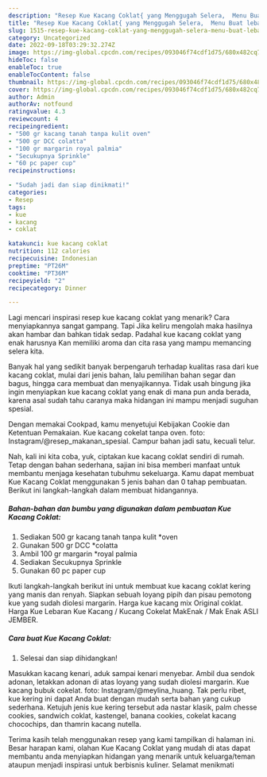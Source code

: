 ```yaml
---
description: "Resep Kue Kacang Coklat{ yang Menggugah Selera,  Menu Buat lebaran"
title: "Resep Kue Kacang Coklat{ yang Menggugah Selera,  Menu Buat lebaran"
slug: 1515-resep-kue-kacang-coklat-yang-menggugah-selera-menu-buat-lebaran
category: Uncategorized
date: 2022-09-18T03:29:32.274Z
image: https://img-global.cpcdn.com/recipes/093046f74cdf1d75/680x482cq70/kue-kacang-coklat-foto-resep-utama.jpg
hideToc: false
enableToc: true
enableTocContent: false
thumbnail: https://img-global.cpcdn.com/recipes/093046f74cdf1d75/680x482cq70/kue-kacang-coklat-foto-resep-utama.jpg
cover: https://img-global.cpcdn.com/recipes/093046f74cdf1d75/680x482cq70/kue-kacang-coklat-foto-resep-utama.jpg
author: Admin
authorAv: notfound
ratingvalue: 4.3
reviewcount: 4
recipeingredient:
- "500 gr kacang tanah tanpa kulit oven"
- "500 gr DCC colatta"
- "100 gr margarin royal palmia"
- "Secukupnya Sprinkle"
- "60 pc paper cup"
recipeinstructions:

- "Sudah jadi dan siap dinikmati!"
categories:
- Resep
tags:
- kue
- kacang
- coklat

katakunci: kue kacang coklat 
nutrition: 112 calories
recipecuisine: Indonesian
preptime: "PT26M"
cooktime: "PT36M"
recipeyield: "2"
recipecategory: Dinner

---
```



Lagi mencari inspirasi resep kue kacang coklat yang menarik? Cara menyiapkannya sangat gampang. Tapi Jika keliru mengolah maka hasilnya akan hambar dan bahkan tidak sedap. Padahal kue kacang coklat yang enak harusnya Kan memiliki aroma dan cita rasa yang mampu memancing selera kita.


Banyak hal yang sedikit banyak berpengaruh terhadap kualitas rasa dari kue kacang coklat, mulai dari jenis bahan, lalu pemilihan bahan segar dan bagus, hingga cara membuat dan menyajikannya. Tidak usah bingung jika ingin menyiapkan kue kacang coklat yang enak di mana pun anda berada, karena asal sudah tahu caranya maka hidangan ini mampu menjadi suguhan spesial.

Dengan memakai Cookpad, kamu menyetujui Kebijakan Cookie dan Ketentuan Pemakaian. Kue kacang cokelat tanpa oven. foto: Instagram/@resep_makanan_spesial. Campur bahan jadi satu, kecuali telur.


Nah, kali ini kita coba, yuk, ciptakan kue kacang coklat sendiri di rumah. Tetap dengan bahan sederhana, sajian ini bisa memberi manfaat untuk membantu menjaga kesehatan tubuhmu sekeluarga. Kamu dapat membuat Kue Kacang Coklat menggunakan 5 jenis bahan dan 0 tahap pembuatan. Berikut ini langkah-langkah dalam membuat hidangannya.

<!--inarticleads1-->

##### Bahan-bahan dan bumbu yang digunakan dalam pembuatan Kue Kacang Coklat:

1. Sediakan 500 gr kacang tanah tanpa kulit *oven
1. Gunakan 500 gr DCC *colatta
1. Ambil 100 gr margarin *royal palmia
1. Sediakan Secukupnya Sprinkle
1. Gunakan 60 pc paper cup


Ikuti langkah-langkah berikut ini untuk membuat kue kacang coklat kering yang manis dan renyah. Siapkan sebuah loyang pipih dan pisau pemotong kue yang sudah diolesi margarin. Harga kue kacang mix Original coklat. Harga Kue Lebaran Kue Kacang / Kucang Cokelat MakEnak / Mak Enak ASLI JEMBER. 

<!--inarticleads2-->

##### Cara buat Kue Kacang Coklat:


1. Selesai dan siap dihidangkan!

Masukkan kacang kenari, aduk sampai kenari menyebar. Ambil dua sendok adonan, letakkan adonan di atas loyang yang sudah diolesi margarin. Kue kacang bubuk cokelat. foto: Instagram/@meylina_huang. Tak perlu ribet, kue kering ini dapat Anda buat dengan mudah serta bahan yang cukup sederhana. Ketujuh jenis kue kering tersebut ada nastar klasik, palm chesse cookies, sandwich coklat, kastengel, banana cookies, cokelat kacang chocochips, dan thamrin kacang nutella. 

Terima kasih telah menggunakan resep yang kami tampilkan di halaman ini. Besar harapan kami, olahan Kue Kacang Coklat yang mudah di atas dapat membantu anda menyiapkan hidangan yang menarik untuk keluarga/teman ataupun menjadi inspirasi untuk berbisnis kuliner. Selamat menikmati
